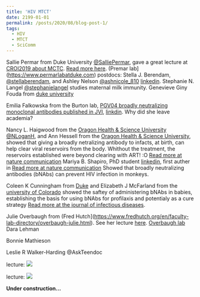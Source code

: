 ```yaml
---
title: 'HIV MTCT'
date: 2199-01-01
permalink: /posts/2020/08/blog-post-1/
tags:
  - HIV
  - MTCT
  - SciComm
---
```


Sallie Permar from Duke University [@SalliePermar](https://twitter.com/SalliePermar?ref_src=twsrc%5Egoogle%7Ctwcamp%5Eserp%7Ctwgr%5Eauthor), gave a great lecture at [CROI2019 about MCTC](http://www.croiwebcasts.org/console/player/41158?mediaType=audio&). [Read more here](https://link.springer.com/article/10.1007/s11904-020-00495-1).
(Premar lab](https://www.permarlabatduke.com) postdocs: Stella J. Berendam, [@stellaberendam](https://twitter.com/stellaberendam?lang=en), and Ashley Nelson [@ashnicole_810](https://twitter.com/ashnicole_810) [linkedin](https://www.linkedin.com/in/ashley-nelson-a00b53a0/).
Stephanie N. Langel [@stephanielangel](https://twitter.com/stephanielangel) studies maternal milk immunity. 
Genevieve Giny Fouda from [duke university](https://pediatrics.duke.edu/faculty/genevieve-giny-fouda-md-phd)

Emilia Falkowska from the Burton lab, [PGV04 broadly neutralizing monoclonal antibodies published in JVI](https://www.ncbi.nlm.nih.gov/pmc/articles/PMC3318667/), [linkdin](https://www.linkedin.com/in/efalkowska/). Why did she leave academia? 

Nancy L. Haigwood from the [Oragon Health & Science University](https://www.ohsu.edu/people/nancy-l-haigwood-phd) [@NLoganH](https://twitter.com/nloganh), and Ann Hessell from the [Oragon Health & Science University](https://www.ohsu.edu/people/ann-jones-hessell-phd), showed that giving a broadly netralizing antibody to infacts, at birth, can help clear viral reservoirs from the body. Whithout the treatment, the reservoirs established were beyond clearing with ART! :O [Read more at nature communication](https://www.nature.com/articles/s41467-019-13972-y)
Mariya B. Shapiro, PhD student [linkedin](https://www.linkedin.com/in/mariya-shapiro/), first auther in [Read more at nature communication](https://www.nature.com/articles/s41467-019-13972-y)
Showed that broadly neutralizing antibodies (bNAbs) can prevent HIV infection in monkeys. 

Coleen K Cunningham from [Duke](https://pediatrics.duke.edu/faculty/coleen-kathryn-cunningham-md) and Elizabeth J McFarland from the [university of Colorado](https://www.cudoctors.com/Find_A_Doctor/Profile/10199) 
showed the saftey of administering bNAbs in babies, establishing the basis for using bNAbs for profilaxis and potentialy as a cure strategy [Read more at the journal of infectious diseases](https://academic.oup.com/jid/article/222/4/628/5611832).

Julie Overbaugh from (Fred Hutch](https://www.fredhutch.org/en/faculty-lab-directory/overbaugh-julie.html). See her lecture [here](http://www.croiwebcasts.org/console/player/37038?mediaType=slideVideo&&crd_fl=0&ssmsrq=1520273130105&ctms=5000&csmsrq=5001).
[Overbaugh lab](https://research.fhcrc.org/overbaugh/en/research-overview.html)
Dara Lehman

Bonnie Mathieson

Leslie R Walker-Harding @AskTeendoc


lecture:
![](/images/file-name.png)

lecture:
![](/images/file-name.png)

**Under construction...**
